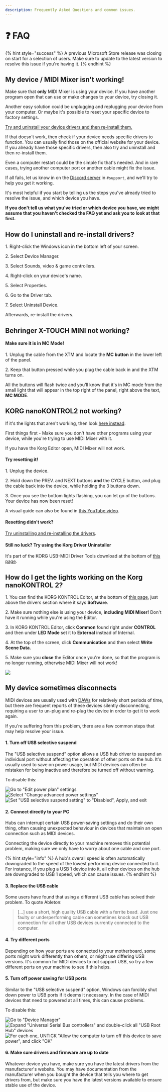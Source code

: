 ```yaml
---
description: Frequently Asked Questions and common issues.
---
```


# ❓ FAQ

{% hint style="success" %}
A previous Microsoft Store release was closing on start for a selection of users. Make sure to update to the latest version to resolve this issue if you're having it.
{% endhint %}

## My device / MIDI Mixer isn't working!&#x20;

Make sure that **only** MIDI Mixer is using your device. If you have another program open that can use or make changes to your device, try closing it.

Another easy solution could be unplugging and replugging your device from your computer. Or maybe it's possible to reset your specific device to factory settings.

[Try and uninstall your device drivers and then re-install them.](faq.md#how-do-i-uninstall-and-re-install-drivers)

If that doesn't work, then check if your device needs specific drivers to function. You can usually find those on the official website for your device. If you already have those specific drivers, then also try and uninstall and then re-install them.

Even a computer restart could be the simple fix that's needed. And in rare cases, trying another computer port or another cable might fix the issue.

If all fails, let us know in on the [Discord server](https://discord.midi-mixer.com) in `#support`, and we'll try to help you get it working.

It's most helpful if you start by telling us the steps you've already tried to resolve the issue, and which device you have.

**If you don't tell us what you've tried or which device you have, we might assume that you haven't checked the FAQ yet and ask you to look at that first.**

## How do I uninstall and re-install drivers?

1\. Right-click the Windows icon in the bottom left of your screen.

2\. Select Device Manager.

3\. Select Sounds, video & game controllers.

4\. Right-click on your device's name.

5\. Select Properties.

6\. Go to the Driver tab.

7\. Select Uninstall Device.

Afterwards, re-install the drivers.

## Behringer X-TOUCH MINI not working?

#### Make sure it is in MC Mode!

1\. Unplug the cable from the XTM and locate the **MC button** in the lower left of the panel.

2\. Keep that button pressed while you plug the cable back in and the XTM turns on.&#x20;

All the buttons will flash twice and you'll know that it's in MC mode from the small light that will appear in the top right of the panel, right above the text, **MC MODE**.

## KORG nanoKONTROL2 not working?

If it's the lights that aren't working, then look [here instead](faq.md#how-do-i-get-the-lights-working-on-the-korg-nanokontrol-2).

First things first - Make sure you don't have other programs using your device, while you're trying to use MIDI Mixer with it.&#x20;

If you have the Korg Editor open, MIDI Mixer will not work.



#### Try resetting it!

1\. Unplug the device.

2\. Hold down the PREV. and NEXT buttons **and** the CYCLE button, and plug the cable back into the device, while holding the 3 buttons down.

3\. Once you see the bottom lights flashing, you can let go of the buttons. Your device has now been reset!

A visual guide can also be found in [this YouTube video](https://youtu.be/zCvaq0J-xuU?t=23).



#### Resetting didn't work?&#x20;

[Try uninstalling and re-installing the drivers](faq.md#how-do-i-uninstall-and-re-install-drivers).



#### Still no luck? Try using the Korg Driver Uninstaller

It's part of the KORG USB-MIDI Driver Tools download at the bottom of [this page](https://www.korg.com/us/support/download/driver/1/285/3541/).

## How do I get the lights working on the Korg nanoKONTROL 2?

1\. You can find the KORG KONTROL Editor, at the bottom of [this page](https://www.korg.com/us/support/download/product/0/159/), just above the drivers section where it says **Software**.

2\. Make sure nothing else is using your device, **including MIDI Mixer!** Don't have it running while you're using the Editor.

3\. In KORG KONTROL Editor, click **Common** found right under **CONTROL** and then under **LED Mode** set it to **External** instead of Internal.&#x20;

4\. At the top of the screen, click **Communication** and then select **Write Scene Data**.

5\. Make sure you **close** the Editor once you're done, so that the program is no longer running, otherwise MIDI Mixer will not work!

![](.gitbook/assets/image.png)

## My device sometimes disconnects

MIDI devices are usually used with [DAWs](https://en.wikipedia.org/wiki/Digital\_audio\_workstation) for relatively short periods of time, but there are frequent reports of these devices silently disconnecting, requiring a user to un-plug and re-plug the device in order to get it to work again.

If you're suffering from this problem, there are a few common steps that may help resolve your issue.

#### 1. Turn off USB selective suspend

The "USB selective suspend" option allows a USB hub driver to suspend an individual port without affecting the operation of other ports on the hub. It's usually used to save on power usage, but MIDI devices can often be mistaken for being inactive and therefore be turned off without warning.

To disable this:

![Go to "Edit power plan" settings](<.gitbook/assets/image (34).png>) ![Select "Change advanced power settings"](<.gitbook/assets/image (33).png>) ![Set "USB selective suspend setting" to "Disabled", Apply, and exit](<.gitbook/assets/image (35).png>)

#### 2. Connect directly to your PC

Hubs can interrupt certain USB power-saving settings and do their own thing, often causing unexpected behaviour in devices that maintain an open connection such as MIDI devices.

Connecting the device directly to your machine removes this potential problem, making sure we only have to worry about one cable and one port.

{% hint style="info" %}
A hub's overall speed is often automatically downgraded to the speed of the lowest performing device connected to it. For instance, if you plug a USB 1 device into it, all other devices on the hub are downgraded to USB 1 speed, which can cause issues.
{% endhint %}

#### 3. Replace the USB cable

Some users have found that using a different USB cable has solved their problem. To quote Ableton:

> \[...] use a short, high quality USB cable with a ferrite bead. Just one faulty or underperforming cable can sometimes knock out USB connection for all other USB devices currently connected to the computer.

#### 4. Try different ports

Depending on how your ports are connected to your motherboard, some ports might work differently than others, or might use differing USB versions. It's common for MIDI devices to not support USB, so try a few different ports on your machine to see if this helps.

#### 5. Turn off power saving for USB ports

Similar to the "USB selective suspend" option, Windows can forcibly shut down power to USB ports if it deems it necessary. In the case of MIDI devices that need to powered at all times, this can cause problems.

To disable this:

![Go to "Device Manager"](<.gitbook/assets/image (32).png>) ![Expand "Universal Serial Bus controllers" and double-click all "USB Root Hub" devices](<.gitbook/assets/image (30).png>) ![For each one, UNTICK "Allow the computer to turn off this device to save power", and click "OK"](<.gitbook/assets/image (31).png>)

#### 6. Make sure drivers and firmware are up to date

Whatever device you have, make sure you have the latest drivers from the manufacturer's website. You may have documentation from the manufacturer when you bought the device that tells you where to get drivers from, but make sure you have the latest versions available to ensure stable use of the device.
